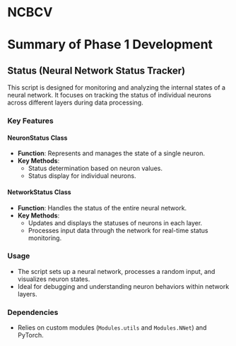 # NCBCV


# Summary of Phase 1 Development

## Status (Neural Network Status Tracker)

This script is designed for monitoring and analyzing the internal states of a neural network. It focuses on tracking the status of individual neurons across different layers during data processing.

### Key Features

#### NeuronStatus Class
- **Function**: Represents and manages the state of a single neuron.
- **Key Methods**:
  - Status determination based on neuron values.
  - Status display for individual neurons.

#### NetworkStatus Class
- **Function**: Handles the status of the entire neural network.
- **Key Methods**:
  - Updates and displays the statuses of neurons in each layer.
  - Processes input data through the network for real-time status monitoring.

### Usage
- The script sets up a neural network, processes a random input, and visualizes neuron states.
- Ideal for debugging and understanding neuron behaviors within network layers.

### Dependencies
- Relies on custom modules (`Modules.utils` and `Modules.NNet`) and PyTorch.
